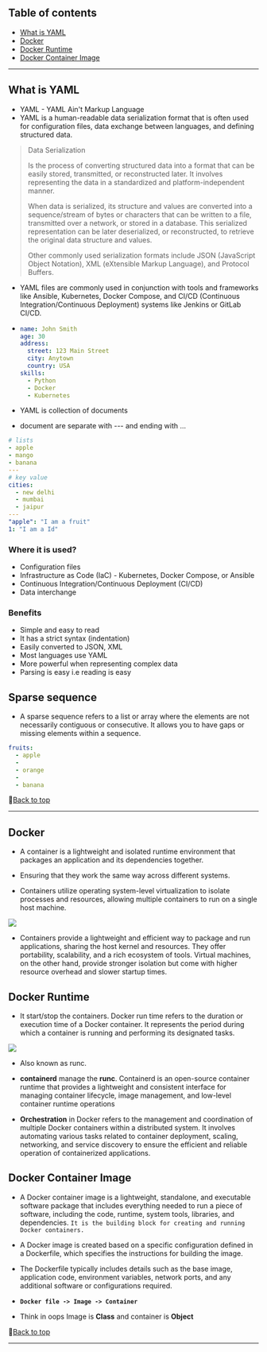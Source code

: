 ## Table of contents

- [What is YAML](#what-is-yaml)
- [Docker](#docker)
- [Docker Runtime](#docker-runtime)
- [Docker Container Image](#docker-container-image)

---

## What is YAML

- YAML - YAML Ain't Markup Language
- YAML is a human-readable data serialization format that is often used for configuration files, data exchange between languages, and defining structured data.

> Data Serialization
>
> Is the process of converting structured data into a format that can be easily stored, transmitted, or reconstructed later. It involves representing the data in a standardized and platform-independent manner.
>
> When data is serialized, its structure and values are converted into a sequence/stream of bytes or characters that can be written to a file, transmitted over a network, or stored in a database. This serialized representation can be later deserialized, or reconstructed, to retrieve the original data structure and values.
>
> Other commonly used serialization formats include JSON (JavaScript Object Notation), XML (eXtensible Markup Language), and Protocol Buffers.

- YAML files are commonly used in conjunction with tools and frameworks like Ansible, Kubernetes, Docker Compose, and CI/CD (Continuous Integration/Continuous Deployment) systems like Jenkins or GitLab CI/CD.

- ```YAML
  name: John Smith
  age: 30
  address:
    street: 123 Main Street
    city: Anytown
    country: USA
  skills:
    - Python
    - Docker
    - Kubernetes
  ```

- YAML is collection of documents
- document are separate with --- and ending with ...

```yml
# lists
- apple
- mango
- banana
---
# key value
cities:
  - new delhi
  - mumbai
  - jaipur
---
"apple": "I am a fruit"
1: "I am a Id"
```

### Where it is used?

- Configuration files
- Infrastructure as Code (IaC) - Kubernetes, Docker Compose, or Ansible
- Continuous Integration/Continuous Deployment (CI/CD)
- Data interchange

### Benefits

- Simple and easy to read
- It has a strict syntax (indentation)
- Easily converted to JSON, XML
- Most languages use YAML
- More powerful when representing complex data
- Parsing is easy i.e reading is easy

## Sparse sequence

- A sparse sequence refers to a list or array where the elements are not necessarily contiguous or consecutive. It allows you to have gaps or missing elements within a sequence.

```yml
fruits:
  - apple
  -
  - orange
  -
  - banana
```

🚀[Back to top](#table-of-contents)

---

## Docker

- A container is a lightweight and isolated runtime environment that packages an application and its dependencies together.

- Ensuring that they work the same way across different systems.

- Containers utilize operating system-level virtualization to isolate processes and resources, allowing multiple containers to run on a single host machine.

<img src="https://www.docker.com/wp-content/uploads/2021/11/docker-containerized-and-vm-transparent-bg.png" />

- Containers provide a lightweight and efficient way to package and run applications, sharing the host kernel and resources. They offer portability, scalability, and a rich ecosystem of tools. Virtual machines, on the other hand, provide stronger isolation but come with higher resource overhead and slower startup times.

## Docker Runtime

- It start/stop the containers. Docker run time refers to the duration or execution time of a Docker container. It represents the period during which a container is running and performing its designated tasks.

<img src="https://www.docker.com/wp-content/uploads/2021/10/Docker-Website-2018-Diagrams-071918-V5_a-Docker-Engine-page-first-panel.png" />

- Also known as runc.

- **containerd** manage the **runc**. Containerd is an open-source container runtime that provides a lightweight and consistent interface for managing container lifecycle, image management, and low-level container runtime operations

- **Orchestration** in Docker refers to the management and coordination of multiple Docker containers within a distributed system. It involves automating various tasks related to container deployment, scaling, networking, and service discovery to ensure the efficient and reliable operation of containerized applications.

## Docker Container Image

- A Docker container image is a lightweight, standalone, and executable software package that includes everything needed to run a piece of software, including the code, runtime, system tools, libraries, and dependencies. `It is the building block for creating and running Docker containers.`

- A Docker image is created based on a specific configuration defined in a Dockerfile, which specifies the instructions for building the image.

- The Dockerfile typically includes details such as the base image, application code, environment variables, network ports, and any additional software or configurations required.

- **`Docker file -> Image -> Container`**
- Think in oops Image is **Class** and container is **Object**

🚀[Back to top](#table-of-contents)

---
